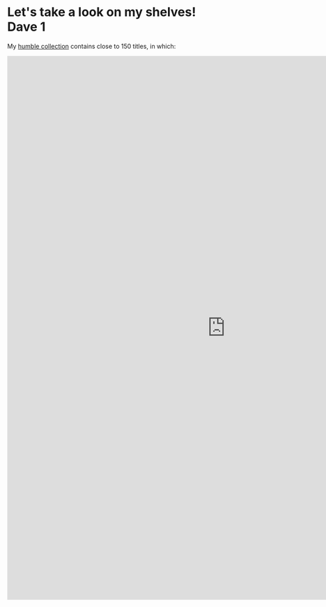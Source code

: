 # Let's take a look on my shelves! Dave 1

My [humble collection](https://boardgamegeek.com/collection/user/bbol24?own=1&subtype=boardgame&ff=1) contains close to 150 titles, in which:


<p align="center">
<iframe
  src="https://lookerv64.dev.looker.com/embed/dashboards/143"
  width="1000"
  height="1250"
   frameborder='0'>
</iframe></p>
